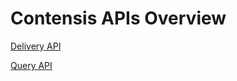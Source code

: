 # Contensis APIs Overview

[Delivery API](delivery-api/README.md)

[Query API](/common/query-api/query-operators.md)

